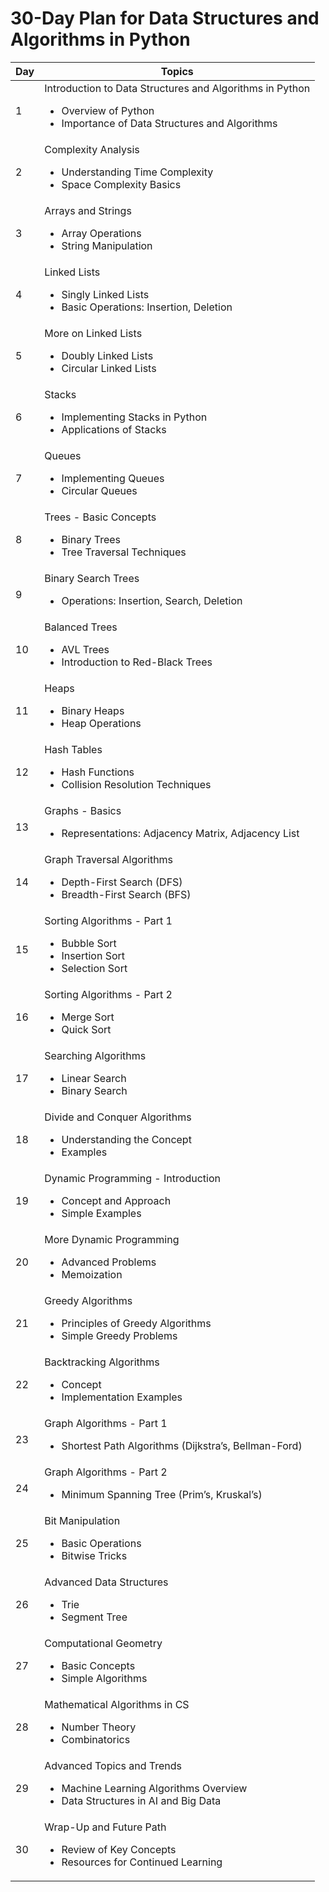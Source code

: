 # 30-Day Plan for Data Structures and Algorithms in Python

| Day | Topics |
|-----|--------|
| 1 | Introduction to Data Structures and Algorithms in Python <ul><li>Overview of Python</li><li>Importance of Data Structures and Algorithms</li></ul> |
| 2 | Complexity Analysis <ul><li>Understanding Time Complexity</li><li>Space Complexity Basics</li></ul> |
| 3 | Arrays and Strings <ul><li>Array Operations</li><li>String Manipulation</li></ul> |
| 4 | Linked Lists <ul><li>Singly Linked Lists</li><li>Basic Operations: Insertion, Deletion</li></ul> |
| 5 | More on Linked Lists <ul><li>Doubly Linked Lists</li><li>Circular Linked Lists</li></ul> |
| 6 | Stacks <ul><li>Implementing Stacks in Python</li><li>Applications of Stacks</li></ul> |
| 7 | Queues <ul><li>Implementing Queues</li><li>Circular Queues</li></ul> |
| 8 | Trees - Basic Concepts <ul><li>Binary Trees</li><li>Tree Traversal Techniques</li></ul> |
| 9 | Binary Search Trees <ul><li>Operations: Insertion, Search, Deletion</li></ul> |
| 10 | Balanced Trees <ul><li>AVL Trees</li><li>Introduction to Red-Black Trees</li></ul> |
| 11 | Heaps <ul><li>Binary Heaps</li><li>Heap Operations</li></ul> |
| 12 | Hash Tables <ul><li>Hash Functions</li><li>Collision Resolution Techniques</li></ul> |
| 13 | Graphs - Basics <ul><li>Representations: Adjacency Matrix, Adjacency List</li></ul> |
| 14 | Graph Traversal Algorithms <ul><li>Depth-First Search (DFS)</li><li>Breadth-First Search (BFS)</li></ul> |
| 15 | Sorting Algorithms - Part 1 <ul><li>Bubble Sort</li><li>Insertion Sort</li><li>Selection Sort</li></ul> |
| 16 | Sorting Algorithms - Part 2 <ul><li>Merge Sort</li><li>Quick Sort</li></ul> |
| 17 | Searching Algorithms <ul><li>Linear Search</li><li>Binary Search</li></ul> |
| 18 | Divide and Conquer Algorithms <ul><li>Understanding the Concept</li><li>Examples</li></ul> |
| 19 | Dynamic Programming - Introduction <ul><li>Concept and Approach</li><li>Simple Examples</li></ul> |
| 20 | More Dynamic Programming <ul><li>Advanced Problems</li><li>Memoization</li></ul> |
| 21 | Greedy Algorithms <ul><li>Principles of Greedy Algorithms</li><li>Simple Greedy Problems</li></ul> |
| 22 | Backtracking Algorithms <ul><li>Concept</li><li>Implementation Examples</li></ul> |
| 23 | Graph Algorithms - Part 1 <ul><li>Shortest Path Algorithms (Dijkstra’s, Bellman-Ford)</li></ul> |
| 24 | Graph Algorithms - Part 2 <ul><li>Minimum Spanning Tree (Prim’s, Kruskal’s)</li></ul> |
| 25 | Bit Manipulation <ul><li>Basic Operations</li><li>Bitwise Tricks</li></ul> |
| 26 | Advanced Data Structures <ul><li>Trie</li><li>Segment Tree</li></ul> |
| 27 | Computational Geometry <ul><li>Basic Concepts</li><li>Simple Algorithms</li></ul> |
| 28 | Mathematical Algorithms in CS <ul><li>Number Theory</li><li>Combinatorics</li></ul> |
| 29 | Advanced Topics and Trends <ul><li>Machine Learning Algorithms Overview</li><li>Data Structures in AI and Big Data</li></ul> |
| 30 | Wrap-Up and Future Path <ul><li>Review of Key Concepts</li><li>Resources for Continued Learning</li></ul> |
